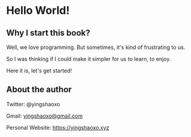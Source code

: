 # Hello World!

## Why I start this book?

Well, we love programming. But sometimes, it's kind of frustrating to us.

So I was thinking if I could make it simpler for us to learn, to enjoy.

Here it is, let's get started!

## About the author

Twitter: @yingshaoxo

Gmail: yingshaoxo@gmail.com

Personal Website: https://yingshaoxo.xyz

